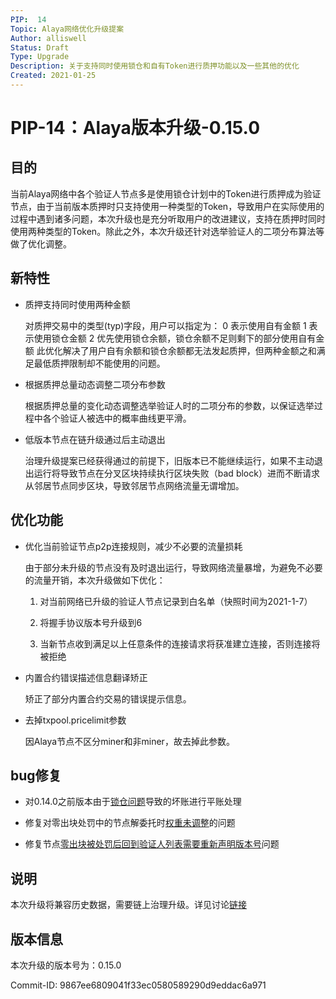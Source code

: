 ```yaml
---
PIP:  14
Topic: Alaya网络优化升级提案
Author: alliswell
Status: Draft 
Type: Upgrade
Description: 关于支持同时使用锁仓和自有Token进行质押功能以及一些其他的优化
Created: 2021-01-25
---
```


# PIP-14：Alaya版本升级-0.15.0

## 目的

当前Alaya网络中各个验证人节点多是使用锁仓计划中的Token进行质押成为验证节点，由于当前版本质押时只支持使用一种类型的Token，导致用户在实际使用的过程中遇到诸多问题，本次升级也是充分听取用户的改进建议，支持在质押时同时使用两种类型的Token。除此之外，本次升级还针对选举验证人的二项分布算法等做了优化调整。

## 新特性

- 质押支持同时使用两种金额

  对质押交易中的类型(typ)字段，用户可以指定为：
  0 表示使用自有金额
  1 表示使用锁仓金额
  2 优先使用锁仓余额，锁仓余额不足则剩下的部分使用自有金额
  此优化解决了用户自有余额和锁仓余额都无法发起质押，但两种金额之和满足最低质押限制却不能使用的问题。

- 根据质押总量动态调整二项分布参数

  根据质押总量的变化动态调整选举验证人时的二项分布的参数，以保证选举过程中各个验证人被选中的概率曲线更平滑。
  
- 低版本节点在链升级通过后主动退出
  
  治理升级提案已经获得通过的前提下，旧版本已不能继续运行，如果不主动退出运行将导致节点在分叉区块持续执行区块失败（bad block）进而不断请求从邻居节点同步区块，导致邻居节点网络流量无谓增加。

## 优化功能

- 优化当前验证节点p2p连接规则，减少不必要的流量损耗

  由于部分未升级的节点没有及时退出运行，导致网络流量暴增，为避免不必要的流量开销，本次升级做如下优化：
  
  1. 对当前网络已升级的验证人节点记录到白名单（快照时间为2021-1-7）
  
  2. 将握手协议版本号升级到6
  
  3. 当新节点收到满足以上任意条件的连接请求将获准建立连接，否则连接将被拒绝

- 内置合约错误描述信息翻译矫正

  矫正了部分内置合约交易的错误提示信息。
  
- 去掉txpool.pricelimit参数

  因Alaya节点不区分miner和非miner，故去掉此参数。
  
## bug修复

- 对0.14.0之前版本由于[锁仓问题](https://github.com/PlatONnetwork/PlatON-Go/issues/1625)导致的坏账进行平账处理

- 修复对零出块处罚中的节点解委托时[权重未调整](https://github.com/PlatONnetwork/PlatON-Go/issues/1654)的问题

- 修复节点[零出块被处罚后回到验证人列表需要重新声明版本号](https://github.com/PlatONnetwork/PlatON-Go/issues/1666)问题

## 说明

  本次升级将兼容历史数据，需要链上治理升级。详见讨论[链接](https://forum.latticex.foundation/t/topic/4107)

## 版本信息

本次升级的版本号为：0.15.0

Commit-ID: 9867ee6809041f33ec0580589290d9eddac6a971

